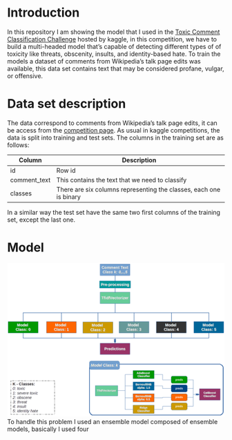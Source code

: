 # Introduction
In this repository I am showing the model that I used in the [Toxic Comment Classification Challenge](https://www.kaggle.com/c/jigsaw-toxic-comment-classification-challenge) hosted by kaggle, in this competition, we have to build a multi-headed model that’s capable of detecting different types of of toxicity like threats, obscenity, insults, and identity-based hate. To train the models a dataset of comments from Wikipedia’s talk page edits was available, this data set contains text that may be considered profane, vulgar, or offensive.

# Data set description
The data correspond to comments from Wikipedia’s talk page edits, it can be access from the [competition page](https://www.kaggle.com/c/jigsaw-toxic-comment-classification-challenge). As usual in kaggle competitions, the data is split into training and test sets.
The columns in the training set are as follows:

|Column      | Description                                                       |
|------------|-------------------------------------------------------------------|
|id          | Row id                                                            |
|comment_text| This contains the text that we need to classify                   |
|classes     | There are six columns representing the classes, each one is binary|

In a similar way the test set have the same two first columns of the training set, except the last one.

# Model
![Model Description](model.png)
To handle this problem I used an ensemble model composed of ensemble models, basically I used four
